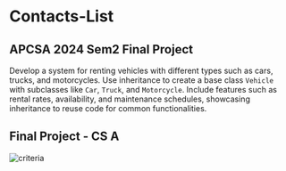 # Contacts-List
## APCSA 2024 Sem2 Final Project
Develop a system for renting vehicles with different types such as cars, trucks, and motorcycles. Use inheritance to create a base class `Vehicle` with subclasses like `Car`, `Truck`, and `Motorcycle`. Include features such as rental rates, availability, and maintenance schedules, showcasing inheritance to reuse code for common functionalities.
## Final Project  - CS A
![criteria](https://media.discordapp.net/attachments/1081825059938783344/1228446186042818561/image.png?ex=662c12aa&is=66199daa&hm=eefa42bbf4829847275d8e3be2c0a1ecb6ef7fbdaf7e009bfb5c82e4a035d404&=&format=webp&quality=lossless&width=590&height=1197)
